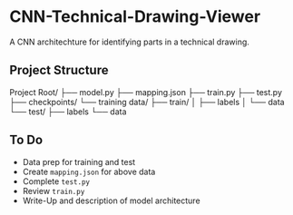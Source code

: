 # CNN-Technical-Drawing-Viewer

 A CNN architechture for identifying parts in a technical drawing.

## Project Structure

 Project Root/
├── model.py
├── mapping.json
├── train.py
├── test.py
├── checkpoints/
└── training data/
    ├── train/
    │   ├── labels
    │   └── data
    └── test/
        ├── labels
        └── data
## To Do

* Data prep for training and test
* Create `mapping.json` for above data
* Complete `test.py`
* Review `train.py`
* Write-Up and description of model architecture